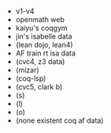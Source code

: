 # 

- v1-v4
- openmath web
- kaiyu's coqgym
- jin's isabelle data
- (lean dojo, lean4)
- AF train rt isa data
- (cvc4, z3 data)
- (mizar)
- (coq-lsp)
- (cvc5, clark b)
- (s)
- (l)
- (o)
- (none existent coq af data)
